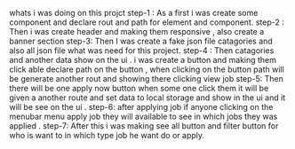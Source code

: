 
whats i was doing on this projct
step-1 : As a first i was create some component and declare rout  and path for element and component.
step-2 : Then i was create header and making them responsive , also create a banner section 
step-3: Then I was create a fake json file catagories and also all json file what was need for this project.
step-4 : Then catagories and another data show on the ui . i was create a button and making them click able declare path on the button , when clicking on the button path will be generate another rout and showing there clicking view job
step-5: Then there will be one apply now button when some one click them it will be given a another route and set data to local storage and show in the ui and  it will be see on the ui .
step-6: after applying job if anyone clicking on the menubar menu apply job they will available to see in which jobs they was applied . 
step-7: After this i was making see all button and filter button for who is want to in which type job he want do or apply. 
